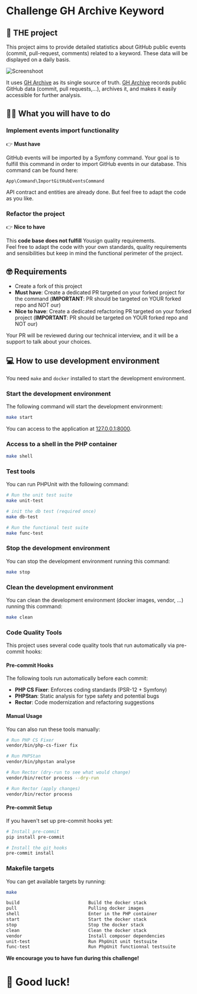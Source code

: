 # Challenge GH Archive Keyword

## :rocket: THE project

This project aims to provide detailed statistics about GitHub public events (commit, pull-request, comments) related to a keyword. These data will be displayed on a daily basis.

![Screenshoot](./challenge-gh-keyword.png)

It uses [GH Archive](https://www.gharchive.org/) as its single source of truth. [GH Archive](https://www.gharchive.org/) records public GitHub data (commit, pull requests,...), archives it, and makes it easily accessible for further analysis.

## :woman_teacher: What you will have to do

### Implement events import functionality

:point_right: **Must have**

GitHub events will be imported by a Symfony command. Your goal is to fulfill this command in order to import GitHub events in our database. This command can be found here:

```
App\Command\ImportGitHubEventsCommand
```

API contract and entities are already done. But feel free to adapt the code as you like.

### Refactor the project

:point_right: **Nice to have**

This **code base does not fulfill** Yousign quality requirements.  
Feel free to adapt the code with your own standards, quality requirements and sensibilities but keep in mind the functional perimeter of the project.


## :nerd_face: Requirements

* Create a fork of this project
* **Must have**: Create a dedicated PR targeted on your forked project for the command  (**IMPORTANT**: PR should be targeted on YOUR forked repo and NOT our)
* **Nice to have**: Create a dedicated refactoring PR targeted on your forked project  (**IMPORTANT**: PR should be targeted on YOUR forked repo and NOT our)

Your PR will be reviewed during our technical interview, and it will be a support to talk about your choices.

## :computer: How to use development environment

You need `make` and `docker` installed to start the development environment.

### Start the development environment

The following command will start the development environment:

```bash
make start
```

You can access to the application at [127.0.0.1:8000](http://127.0.0.1:8000/).

### Access to a shell in the PHP container

```bash
make shell
```

### Test tools

You can run PHPUnit with the following command:
```bash
# Run the unit test suite
make unit-test

# init the db test (required once)
make db-test

# Run the functional test suite
make func-test
```

### Stop the development environment

You can stop the development environment running this command:
```bash
make stop
```

### Clean the development environment

You can clean the development environment (docker images, vendor, ...) running this command:
```bash
make clean
```

### Code Quality Tools

This project uses several code quality tools that run automatically via pre-commit hooks:

#### Pre-commit Hooks

The following tools run automatically before each commit:

- **PHP CS Fixer**: Enforces coding standards (PSR-12 + Symfony)
- **PHPStan**: Static analysis for type safety and potential bugs
- **Rector**: Code modernization and refactoring suggestions

#### Manual Usage

You can also run these tools manually:

```bash
# Run PHP CS Fixer
vendor/bin/php-cs-fixer fix

# Run PHPStan
vendor/bin/phpstan analyse

# Run Rector (dry-run to see what would change)
vendor/bin/rector process --dry-run

# Run Rector (apply changes)
vendor/bin/rector process
```

#### Pre-commit Setup

If you haven't set up pre-commit hooks yet:

```bash
# Install pre-commit
pip install pre-commit

# Install the git hooks
pre-commit install
```

### Makefile targets

You can get available targets by running:
```bash
make
```

```bash
build                          Build the docker stack
pull                           Pulling docker images
shell                          Enter in the PHP container
start                          Start the docker stack
stop                           Stop the docker stack
clean                          Clean the docker stack
vendor                         Install composer dependencies
unit-test                      Run PhpUnit unit testsuite
func-test                      Run PhpUnit functionnal testsuite
```
**We encourage you to have fun during this challenge!**

# :muscle: Good luck!
